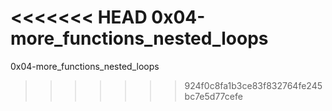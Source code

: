 <<<<<<< HEAD
0x04-more_functions_nested_loops
=======
0x04-more_functions_nested_loops 
>>>>>>> 924f0c8fa1b3ce83f832764fe245bc7e5d77cefe
